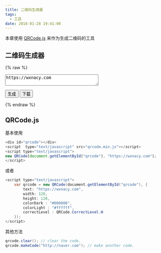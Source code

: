 ```yaml
---
title: 二维码生成器
tags:
  - 工具
date: 2018-01-28 19:41:00
---
```


本章使用 [QRCode.js](https://github.com/davidshimjs/qrcodejs) 来作为生成二维码的工具
<!-- more -->
## 二维码生成器

{% raw %}
<textarea id="plain" style="width: 300px">
https://wxnacy.com
</textarea><br/>
<button onClick="markQRCode()">生成</button>
<button onClick="download()">下载</button>
<div id="qrcode"></div>
<script  type="text/javascript" src="/js/qrcode.min.js"></script>

<script type="text/javascript">
var qrcode = new QRCode(document.getElementById("qrcode"), {
        text: "https://wxnacy.com",
        width: 256,
        height: 256,
        colorDark : "#000000",
        colorLight : "#ffffff",
        correctLevel : QRCode.CorrectLevel.H
    });
function markQRCode() {
    var plain = document.getElementById("plain").value
    qrcode.makeCode(plain);
}
function download() {
    var can =  document.getElementById("qrcode").getElementsByTagName('img')[0];
    console.log(can, can.src)
    var url = can.src.replace(/^data:image\/[^;]+/, 'data:image/octet-stream');
window.open(url);
    window.navigator.msSaveBlob(can.msToBlob(),'image.jpg');
}

</script>
{% endraw %}
## QRCode.js
基本使用
```javascript
<div id="qrcode"></div>
<script  type="text/javascript" src="qrcode.min.js"></script>
<script type="text/javascript">
new QRCode(document.getElementById("qrcode"), "https://wxnacy.com");
</script>
```
或者
```java
<script type="text/javascript">
    var qrcode = new QRCode(document.getElementById("qrcode"), {
        text: "https://wxnacy.com",
        width: 128,
        height: 128,
        colorDark : "#000000",
        colorLight : "#ffffff",
        correctLevel : QRCode.CorrectLevel.H
    });
</script>
```
其他方法
```java
qrcode.clear(); // clear the code.
qrcode.makeCode("http://naver.com"); // make another code.
```
